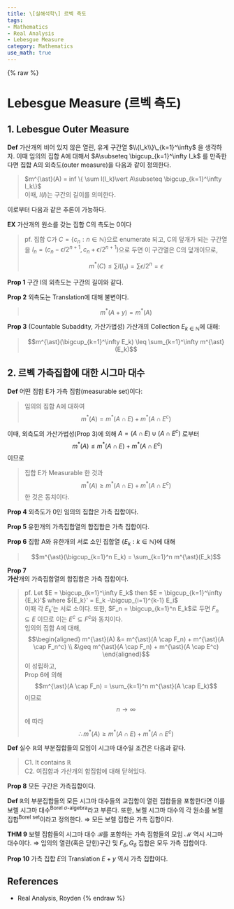 ```yaml
---
title: \[실해석학\] 르벡 측도
tags:
- Mathematics
- Real Analysis
- Lebesgue Measure
category: Mathematics
use_math: true
---
```

{% raw %}
# Lebesgue Measure (르벡 측도)
## 1. Lebesgue Outer Measure
**Def** 가산개의 비어 있지 않은 열린, 유계 구간열 $\\{I_k\\}\_{k=1}^\infty$ 을 생각하자. 이때 임의의 집합 A에 대해서 $A\subseteq \bigcup_{k=1}^\infty I_k$ 를 만족한다면 집합 A의 외측도(outer measure)을 다음과 같이 정의한다.
> $m^{\ast}(A) = inf \{ \sum l(I_k)\vert A\subseteq \bigcup_{k=1}^\infty I_k\}$   
이때, $l(I)$는 구간의 길이를 의미한다.

이로부터 다음과 같은 추론이 가능하다.   

**EX** 가산개의 원소를 갖는 집합 C의 측도는 0이다
> pf. 집합 C가 $C = \{c_n : n \in \mathbb{N}\}$으로 enumerate 되고, C의 덮개가 되는 구간열을 $I_n = (c_n - \epsilon/2^{n+1},c_n + \epsilon/2^{n+1})$으로 두면 이 구간열은 C의 덮개이므로,
> 
> $$m^{\ast}(C) \leq \sum l(I_n) = \sum \epsilon/2^n = \epsilon$$
> 
**Prop 1** 구간 I의 외측도는 구간의 길이와 같다.

**Prop 2** 외측도는 Translation에 대해 불변이다.

> 
> $$ m^{\ast}(A+y) = m^{\ast}(A) $$
> 
**Prop 3** (Countable Subaddity, 가산가법성)
가산개의 Collection $E_{k \in \mathbb{N}}$에 대해:

> 
> $$m^{\ast}(\bigcup_{k=1}^\infty E_k) \leq \sum_{k=1}^\infty m^{\ast}(E_k)$$
> 

## 2. 르벡 가측집합에 대한 시그마 대수
**Def** 어떤 집합 E가 가측 집합(measurable set)이다:
> 임의의 집합 A에 대하여 $$m^{\ast}(A) = m^{\ast}(A \cap E) + m^{\ast}(A \cap E^c)$$


이때, 외측도의 가산가법성(Prop 3)에 의해 $A = (A \cap E) \cup (A \cap E^c)$ 로부터 $$m^{\ast}(A) \leq m^{\ast}(A \cap E) + m^{\ast}(A \cap E^c)$$ 이므로
> 집합 E가 Measurable 한 것과 $$m^{\ast}(A) \geq m^{\ast}(A \cap E) + m^{\ast}(A \cap E^c)$$ 한 것은 동치이다.

**Prop 4** 외측도가 0인 임의의 집합은 가측 집합이다.

**Prop 5** 유한개의 가측집합열의 합집합은 가측 집합이다.

**Prop 6** 집합 A와 유한개의 서로 소인 집합열 $\{E_k : k \in \mathbb{N}\}$에 대해

> 
> $$m^{\ast}(\bigcup_{k=1}^n E_k) = \sum_{k=1}^n m^{\ast}(E_k)$$
> 
**Prop 7**    
**가산**개의 가측집합열의 합집합은 가측 집합이다.
>pf. Let $E = \bigcup_{k=1}^\infty E_k$ then $E = \bigcup_{k=1}^\infty {E_k}'$ where ${E_k}' = E_k -\bigcup_{i=1}^{k-1} E_i$   
>이때 각 $E_k'$는 서로 소이다. 
>또한, $F_n = \bigcup_{k=1}^n E_k$로 두면 $F_n \subseteq E$ 이므로 이는 $E^c \subseteq F^c$와 동치이다.   
>임의의 집합 A에 대해,   
>$$\begin{aligned} m^{\ast}(A) &= m^{\ast}(A \cap F_n) + m^{\ast}(A \cap F_n^c) \\ &\geq m^{\ast}(A \cap F_n) + m^{\ast}(A \cap E^c) \end{aligned}$$ 이 성립하고,   
>Prop 6에 의해 $$m^{\ast}(A \cap F_n) = \sum_{k=1}^n m^{\ast}(A \cap E_k)$$ 이므로 $$n \to \infty$$ 에 따라   
>$$\therefore m^{\ast}(A) \geq m^{\ast}(A \cap E) + m^{\ast}(A \cap E^c)$$

**Def** 실수 $\mathbb{R}$의 부분집합들의 모임이 시그마 대수일 조건은 다음과 같다.
> C1. It contains $\mathbb{R}$   
> C2. 여집합과 가산개의 합집합에 대해 닫혀있다.

**Prop 8** 모든 구간은 가측집합이다.

**Def** $\mathbb{R}$의 부분집합들의 모든 시그마 대수들의 교집합이 열린 집합들을 포함한다면 이를 보렐 시그마 대수<sup>Borel $\sigma$-algebra</sup>라고 부른다.
또한, 보렐 시그마 대수의 각 원소를 보렐 집합<sup>Borel set</sup>이라고 정의한다.
$\Rightarrow$ 모든 보렐 집합은 가측 집합이다.

**THM 9** 보렐 집합들의 시그마 대수 $\mathcal B$를 포함하는 가측 집합들의 모임 $\mathcal M$ 역시 시그마 대수이다.
$\Rightarrow$ 임의의 열린(혹은 닫힌)구간 및 $F_\delta, G_\delta$ 집합은 모두 가측 집합이다.

**Prop 10** 가측 집합 $E$의 Translation $E+y$ 역시 가측 집합이다.

## References
 - Real Analysis, Royden
{% endraw %}